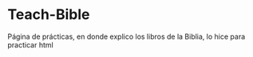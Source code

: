 # Teach-Bible
Página de prácticas, en donde explico los libros de la Biblia, lo hice para practicar html
